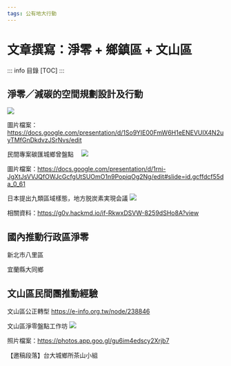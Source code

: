 ```yaml
---
tags: 公有地大行動
---
```


# 文章撰寫：淨零 + 鄉鎮區 + 文山區

::: info
目錄
[TOC]
:::


## 淨零／減碳的空間規劃設計及行動

![](https://s3-ap-northeast-1.amazonaws.com/g0v-hackmd-images/uploads/upload_48dccf5289e99d0502adfd43833f45f4.png)

圖片檔案：https://docs.google.com/presentation/d/1So9YIE00FmW6H1eENEVUIX4N2uyTMfGnDkdvzJSrNvs/edit

民間專案碳匯城鄉曾盤點　
![](https://s3-ap-northeast-1.amazonaws.com/g0v-hackmd-images/uploads/upload_b7455dcc71ec76751f8da71d27b332c7.png)

圖片檔案：https://docs.google.com/presentation/d/1rni-JgXtJsVVJQfOWJcGcfgUtSUOmO1n9PopiqOg2Ng/edit#slide=id.gcffdcf55da_0_61


日本提出九類區域樣態，地方脱炭素実現会議
![](https://s3-ap-northeast-1.amazonaws.com/g0v-hackmd-images/uploads/upload_b7fe0d444c2287fb637f882e6db0fd62.png)

相關資料：https://g0v.hackmd.io/if-RkwxDSVW-8259dSHo8A?view


## 國內推動行政區淨零

新北市八里區

宜蘭縣大同鄉


## 文山區民間團推動經驗

文山區公正轉型
https://e-info.org.tw/node/238846

文山區淨零盤點工作坊
![](https://s3-ap-northeast-1.amazonaws.com/g0v-hackmd-images/uploads/upload_110282cfbebfdff5a1f0149562221b7b.png)

照片檔案：https://photos.app.goo.gl/gu6im4edscy2Xrjb7

【邀稿段落】台大城鄉所茶山小組


